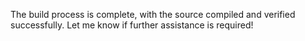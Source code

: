 The build process is complete, with the source compiled and verified successfully. Let me know if further assistance is required!
